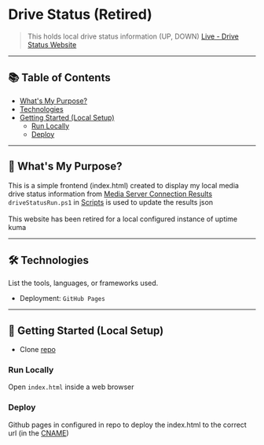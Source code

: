 # Drive Status (Retired)

> This holds local drive status information (UP, DOWN)
> [Live - Drive Status Website](https://drive-status.ryan-brock.com/)

---

## 📚 Table of Contents

- [What's My Purpose?](#-whats-my-purpose)
- [Technologies](#-technologies)
- [Getting Started (Local Setup)](#-getting-started-local-setup)
  - [Run Locally](#run-locally)
  - [Deploy](#deploy)

---

## 🧠 What's My Purpose?

This is a simple frontend (index.html) created to display my local media drive status information from [Media Server Connection Results](/MediaSeverConnectionResults.json) <br/>
`driveStatusRun.ps1` in [Scripts](https://github.com/rbrock44/scripts) is used to update the results json <br/>
<br/>
This website has been retired for a local configured instance of uptime kuma

---

## 🛠 Technologies

List the tools, languages, or frameworks used.

- Deployment: `GitHub Pages`

---

## 🚀 Getting Started (Local Setup)

* Clone [repo](https://github.com/rbrock44/drive-status)

### Run Locally

Open `index.html` inside a web browser

### Deploy

Github pages in configured in repo to deploy the index.html to the correct url (in the [CNAME](/CNAME))
